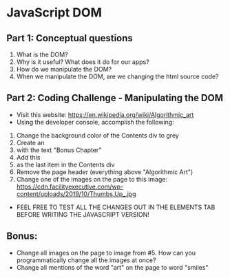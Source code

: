 # JavaScript DOM

## Part 1: Conceptual questions
1. What is the DOM?
2. Why is it useful? What does it do for our apps?
3. How do we manipulate the DOM?
4. When we manipulate the DOM, are we changing the html source code?

## Part 2: Coding Challenge - Manipulating the DOM
* Visit this website: https://en.wikipedia.org/wiki/Algorithmic_art
* Using the developer console, accomplish the following:
1. Change the background color of the Contents div to grey
2. Create an <li> with the text "Bonus Chapter"
3. Add this <li> as the last item in the Contents div
4. Remove the page header (everything above "Algorithmic Art")
5. Change one of the images on the page to this image: https://cdn.facilityexecutive.com/wp-content/uploads/2019/10/Thumbs.Up_.jpg

* FEEL FREE TO TEST ALL THE CHANGES OUT IN THE ELEMENTS TAB BEFORE WRITING THE JAVASCRIPT VERSION!

## Bonus: 
* Change all images on the page to image from #5. How can you programmatically change all the images at once?
* Change all mentions of the word "art" on the page to word "smiles"